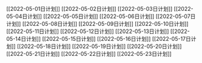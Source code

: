 [[2022-05-01日计划]]
[[2022-05-02日计划]]
[[2022-05-03日计划]]
[[2022-05-04日计划]]
[[2022-05-05日计划]]
[[2022-05-06日计划]]
[[2022-05-07日计划]]
[[2022-05-08日计划]]
[[2022-05-09日计划]]
[[2022-05-10日计划]]
[[2022-05-11日计划]]
[[2022-05-12日计划]]
[[2022-05-13日计划]]
[[2022-05-14日计划]]
[[2022-05-15日计划]]
[[2022-05-16日计划]]
[[2022-05-17日计划]]
[[2022-05-18日计划]]
[[2022-05-19日计划]]
[[2022-05-20日计划]]
[[2022-05-21日计划]]
[[2022-05-22日计划]]
[[2022-05-23日计划]]